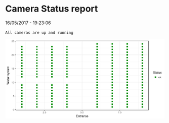 Camera Status report
================
16/05/2017 - 19:23:06

    All cameras are up and running

![](camreport_files/figure-markdown_github/unnamed-chunk-2-1.png)
